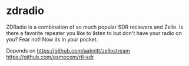 # zdradio
ZDRadio is a combination of so much popular SDR recievers and Zello. 
Is there a favorite repeater you like to listen to but don't have your radio on you? Fear not! Now its in your pocket.

Depends on
https://github.com/aaknitt/zellostream
https://github.com/osmocom/rtl-sdr
